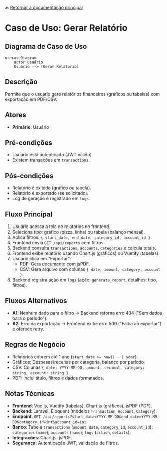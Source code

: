 🔙 [Retornar à documentação principal](../../README.md)

# Caso de Uso: Gerar Relatório

## Diagrama de Caso de Uso

```mermaid
usecaseDiagram
    actor Usuário
    Usuário --> (Gerar Relatório)
```

## Descrição

Permite que o usuário gere relatórios financeiros (gráficos ou tabelas) com exportação em PDF/CSV.

## Atores

- **Primário**: Usuário

## Pré-condições

- Usuário está autenticado (JWT válido).
- Existem transações em `transactions`.

## Pós-condições

- Relatório é exibido (gráfico ou tabela).
- Relatório é exportado (se solicitado).
- Log de geração é registrado em `logs`.

## Fluxo Principal

1. Usuário acessa a tela de relatórios no frontend.
2. Seleciona tipo: gráfico (pizza, linha) ou tabela (balanço mensal).
3. Aplica filtros: `{ start_date, end_date, category_id, account_id }`.
4. Frontend envia `GET /api/reports` com filtros.
5. Backend consulta `transactions`, `accounts`, `categories` e calcula totais.
6. Frontend exibe relatório usando Chart.js (gráficos) ou Vuetify (tabelas).
7. Usuário clica em "Exportar":
   - PDF: Gera documento com jsPDF.
   - CSV: Gera arquivo com colunas `{ date, amount, category, account }`.
8. Backend registra ação em `logs` (ação: `generate_report`, detalhes: tipo, filtros).

## Fluxos Alternativos

- **A1**: Nenhum dado para o filtro → Backend retorna erro 404 ("Sem dados para o período").
- **A2**: Erro na exportação → Frontend exibe erro 500 ("Falha ao exportar") e oferece retry.

## Regras de Negócio

- Relatórios cobrem até 1 ano (`start_date >= now() - 1 year`).
- Gráficos: Despesas/receitas por categoria, balanço por período.
- CSV: Colunas `{ date: YYYY-MM-DD, amount: decimal, category: string, account: string }`.
- PDF: Inclui título, filtros e dados formatados.

## Notas Técnicas

- **Frontend**: Vue.js, Vuetify (tabelas), Chart.js (gráficos), jsPDF (PDF).
- **Backend**: Laravel, Eloquent (modelos `Transaction`, `Account`, `Category`).
- **Endpoint**: `GET /api/reports?start_date=YYYY-MM-DD&end_date=YYYY-MM-DD&category_id=int&account_id=int`.
- **Banco**: Tabela `transactions` (`amount`, `date`, `category_id`, `account_id`); `categories` (`name`); `accounts` (`name`); `logs` (`action`, `details`).
- **Integrações**: Chart.js, jsPDF.
- **Segurança**: Autenticação JWT, validação de filtros.
